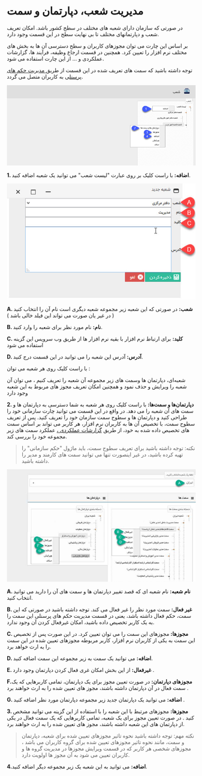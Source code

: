 # مدیریت شعب، دپارتمان و سمت

در صورتی که سازمان دارای شعبه های مختلف در سطح کشور باشد. امکان تعریف شعب و دپارتمانهای مختلف تا بی نهایت سطح در این قسمت وجود دارد.

بر اساس این چارت می توان مجوزهای کاربران و سطح دسترسی آن ها به بخش های مختلف نرم افزار را تعیین کرد. همچنین در قسمت ارجاع وظیفه، فرآیند ها، گزارشات عملکردی و ... از این چارت استفاده می شود.

توجه داشته باشید که سمت های تعریف شده در این قسمت از طریق[ مدیریت حکم های پرسنل](https://github.com/1stco/PayamGostarDocs/blob/master/Help/Settings/Personnel-command-management/Personnel-command-management.md)ی به کاربران متصل می گردد.

![](BranchManagement1.png)

**1. اضافه:** با راست کلیک بر روی عبارت "لیست شعب" می توانید یک شعبه اضافه کنید.

![](BranchManagement3.jpg)

**A. شعب:** در صورتی که این شعبه زیر مجموعه شعبه دیگری است نام آن را انتخاب کنید ( در غیر یان صورت می تواند این فیلد خالی باشد )

**B. نام:** نام مورد نظر برای شعبه را وارد کنید.

**C. کلید:** برای ارتباط نرم افزار با بقیه نرم افزار ها از طریق وب سرویس این گزینه استفاده می شود

**D. آدرس:** آدرس این شعبه را می توانید در این قسمت درج کنید.

با راست کلیک روی هر شعبه می توان :

شعبه‌ای،  دپارتمان ها وسمت های زیر مجموعه آن شعبه  را تعریف کنیم ، می توان آن شعبه را ویرایش و حذف نمود و همچنین امکان تعریف مجوز های مربوط به این شعبه وجود دارد

**2. دپارتمان‌ها و سمت‌ها:** با راست کلیک روی هر شعبه به شما دسترسی به دپارتمان ها و سمت های آن شعبه را می دهد. در واقع در این قسمت می توانید چارت سازمانی خود را طراحی کنید و دپارتمان ها و سطوح سمت سازمان خود را تعریف کنید. پس از تعریف سطوح سمت، با تخصیص آن ها به کاربران نرم افزار، هر کاربر می تواند بر اساس سمت های تخصیص داده شده  به خود، از طریق [گزارشات عملکردی ،](https://github.com/1stco/PayamGostarDocs/blob/master/Help/Management-and-reports/Functional-reports/Functional-reports.md) عملکرد سمت های زیر مجموعه خود را بررسی کند.

> نکته: توجه داشته باشید برای تعریف سطوح سمت، باید ماژول "حکم سازمانی" را تهیه کرده باشید، در غیر اینصورت تنها می توانید سمت های کارمند و مدیر را داشته باشید.

![](BranchManagement2.png)
 
**A. نام شعبه:** نام شعبه ای که قصد تغییر دپارتمان ها و سمت های آن را دارید می توانید انتخاب کنید.

**B. غیر فعال:** سمت مورد نظر را غیر فعال می کند. توجه داشته باشید در صورتی که این سمت، حکم فعال داشته باشد، یعنی در قسمت مدیریت حکم های پرسنلی این سمت را به یک کاربر تخصیص داده باشید، امکان غیرفعال کردن آن وجود ندارد.

**C. مجوزها:** مجوزهای این سمت را می توان تعیین کرد. در این صورت پس از تخصیص این سمت به یکی از کاربران نرم افزار، کاربر مربوطه مجوزهای تعیین شده در این سمت را به ارث خواهد برد.

**D. اضافه:** می توانید یک سمت به زیر مجموعه این سمت اضافه کنید.

**E. غیرفعال:** از این بخش امکان غری فعال کردن دپارتمان وجود دارد .

**F.مجوزهای دپارتمان:** در صورت تعیین مجوز برای یک دپارتمان، تمامی کاربرهایی که یک سمت فعال در آن دپارتمان داشته باشند، مجوز های تعیین شده را به ارث خواهند برد .

**G. اضافه:** می توانید یک دپارتمان جدید زیر مجموعه دپارتمان مورد نظر اضافه کنید .

**3.  مجوزها:** مجوزهای مرتبط با این شعبه را با استفاده از این گزینه می توانید مشخص کنید . در صورت تعیین مجوز برای یک شعبه، تمامی کاربرهایی که یک سمت فعال در یکی از دپارتمان های این شعبه داشته باشند، مجوز های تعیین شده را به ارث خواهند برد.

> نکته مهم: توجه داشته باشید نحوه تاثیر مجوزهای تعیین شده برای شعبه، دپارتمان و سمت، مانند نحوه تاثیر مجوزهای تعیین شده برای گروه کاربران می باشد ، مجوزهای شخصی هر کاربر که در قسمت ویرایش مجوزها در مدیریت گروه ها و کاربران تعیین می شود به آن مجوز ها  اولویت دارد.

**4.اضافه:** می توانید به این شعبه یک زیر مجموعه دیگر اضافه کنید.





